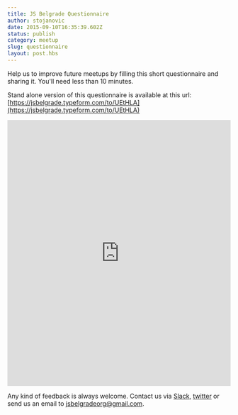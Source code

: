 ```yaml
---
title: JS Belgrade Questionnaire
author: stojanovic
date: 2015-09-10T16:35:39.602Z
status: publish
category: meetup
slug: questionnaire
layout: post.hbs
---
```


Help us to improve future meetups by filling this short questionnaire and sharing it. You'll need less than 10 minutes.

Stand alone version of this questionnaire is available at this url: [https://jsbelgrade.typeform.com/to/UEtHLA](https://jsbelgrade.typeform.com/to/UEtHLA)

<iframe id="typeform-full" width="100%" height="600px" frameborder="0" src="https://jsbelgrade.typeform.com/to/UEtHLA"></iframe>
<br/>

Any kind of feedback is always welcome. Contact us via [Slack](http://slack.jsbelgrade.org), [twitter](https://twitter.com/jsbelgrade) or send us an email to [jsbelgradeorg@gmail.com](mailto:jsbelgradeorg@gmail.com).